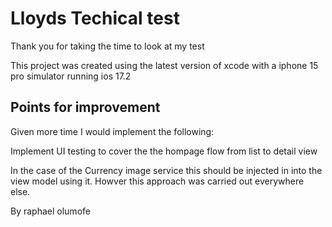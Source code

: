 # Lloyds Techical test

Thank you for taking the time to look at my test 

This project was created using the latest version of xcode with a iphone 15 pro simulator running ios 17.2

## Points for improvement 

Given more time I would implement the following:

Implement UI testing to cover the the hompage flow from list to detail view

In the case of the Currency image service this should be injected in into the view model using it. Howver this approach was carried out everywhere else.


By raphael olumofe



